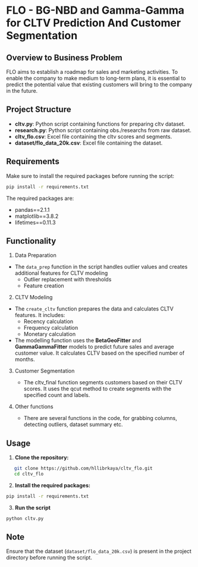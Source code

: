 # FLO - BG-NBD and Gamma-Gamma for CLTV Prediction And Customer Segmentation

## Overview to Business Problem

FLO aims to establish a roadmap for sales and marketing activities. To enable the company to make medium to long-term
plans, it is essential to predict the potential value that existing customers will bring to the company in the future.

## Project Structure

- **cltv.py**: Python script containing functions for preparing cltv dataset.
- **research.py**: Python script containing obs./researchs from raw dataset.
- **cltv_flo.csv**: Excel file containing the cltv scores and segments.
- **dataset/flo_data_20k.csv**: Excel file containing the dataset.

## Requirements

Make sure to install the required packages before running the script:

```bash
pip install -r requirements.txt
```

The required packages are:

- pandas==2.1.1
- matplotlib==3.8.2
- lifetimes==0.11.3

## Functionality

1. Data Preparation

- The `data_prep` function in the script handles outlier values and creates additional features for CLTV modeling
    - Outlier replacement with thresholds
    - Feature creation

2. CLTV Modeling

- The `create_cltv` function prepares the data and calculates CLTV features. It includes:
    - Recency calculation
    - Frequency calculation
    - Monetary calculation
- The modelling function uses the **BetaGeoFitter** and **GammaGammaFitter** models to predict future sales and average
  customer
  value. It calculates CLTV based on the specified number of months.

3. Customer Segmentation
    - The cltv_final function segments customers based on their CLTV scores. It uses the qcut method to create segments
      with the specified count and labels.

4. Other functions
    - There are several functions in the code, for grabbing columns, detecting outliers, dataset summary etc.

## Usage

1. **Clone the repository:**

```bash
   git clone https://github.com/hllibrkaya/cltv_flo.git
   cd cltv_flo
```

2. **Install the required packages:**

```bash
pip install -r requirements.txt
```

3. **Run the script**

```bash
python cltv.py
```

## Note

Ensure that the dataset (`dataset/flo_data_20k.csv`) is present in the project directory before running the script.
